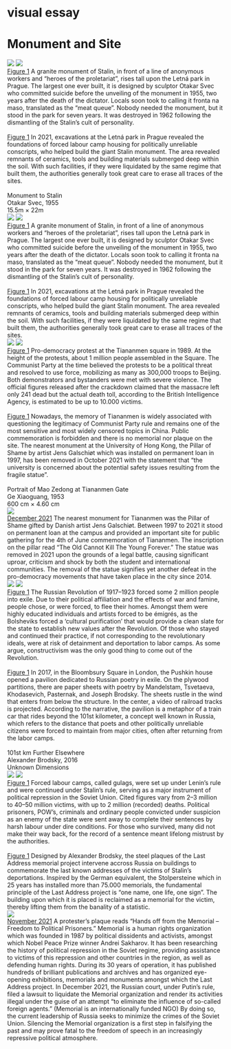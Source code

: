 <div class="full-height">

# visual essay
# Monument and Site

</div>


<!-- Letna Park Labour Camp -->

<div id="gallery-stalin-monument" class="gallery gallery-visual-essay">
  <img src="content/images/06-stalin-monument-in-prague.jpg" label="">
  <img src="content/images/06-stalin-monument-in-prague-2.jpg" label="">
</div>

<div class="img-container">
<div class="img-caption">      
<u>Figure 1</u> A granite monument of Stalin, in front of a line of anonymous workers and “heroes of the proletariat”, rises tall upon the Letná park in Prague. The largest one ever built, it is designed by sculptor Otakar Svec who committed suicide before the unveiling of the monument in 1955, two years after the death of the dictator. Locals soon took to calling it fronta na maso, translated as the “meat queue”. Nobody needed the monument, but it stood in the park for seven years. It was destroyed in 1962 following the dismantling of the Stalin’s cult of personality. <br><br><u>Figure 1</u> In 2021, excavations at the Letná park in Prague revealed the foundations of forced labour camp housing for politically unreliable conscripts, who helped build the giant Stalin monument. The area revealed remnants of ceramics, tools and building materials submerged deep within the soil. With such facilities, if they were liquidated by the same regime that built them, the authorities generally took great care to erase all traces of the sites.
<br><br>
  Monument to Stalin<br>
  Otakar Svec, 1955<br>
  15.5m × 22m
</div>  
</div>

<!-- Auschwitz Concentration Camp -->

<div id="gallery-oskar-hansen" class="gallery gallery-visual-essay">
  <img src="content/images/06-oskar-hansen.jpg" label="">
  <img src="content/images/06-oskar-hansen-2.jpg" label="">
</div>

<div class="img-container">
<div class="img-caption">      
<u>Figure 1</u> A granite monument of Stalin, in front of a line of anonymous workers and “heroes of the proletariat”, rises tall upon the Letná park in Prague. The largest one ever built, it is designed by sculptor Otakar Svec who committed suicide before the unveiling of the monument in 1955, two years after the death of the dictator. Locals soon took to calling it fronta na maso, translated as the “meat queue”. Nobody needed the monument, but it stood in the park for seven years. It was destroyed in 1962 following the dismantling of the Stalin’s cult of personality. <br><br><u>Figure 1</u> In 2021, excavations at the Letná park in Prague revealed the foundations of forced labour camp housing for politically unreliable conscripts, who helped build the giant Stalin monument. The area revealed remnants of ceramics, tools and building materials submerged deep within the soil. With such facilities, if they were liquidated by the same regime that built them, the authorities generally took great care to erase all traces of the sites.
</div>  
</div>

<!-- Tiananmen Square Massacre -->


<div id="gallery-tiananmen-massacre" class="gallery gallery-visual-essay">
  <img src="content/images/06-tiananmen-massacre.jpg" label="">
  <img src="content/images/06-tiananmen-massacre-2.jpg" label="">
</div>

<div class="img-container">
<div class="img-caption">      
<u>Figure 1</u> Pro-democracy protest at the Tiananmen square in 1989. At the height of the protests, about 1 million people assembled in the Square. The Communist Party at the time believed the protests to be a political threat and resolved to use force, mobilizing as many as 300,000 troops to Beijing. Both demonstrators and bystanders were met with severe violence. The official figures released after the crackdown claimed that the massacre left only 241 dead but the actual death toll, according to the British Intelligence Agency, is estimated to be up to 10.000 victims. <br><br><u>Figure 1</u> Nowadays, the memory of Tiananmen is widely associated with questioning the legitimacy of Communist Party rule and remains one of the most sensitive and most widely censored topics in China. Public commemoration is forbidden and there is no memorial nor plaque on the site. The nearest monument at the University of Hong Kong, the Pillar of Shame by artist Jens Galschiøt which was installed on permanent loan in 1997, has been removed in October 2021 with the statement that “the university is concerned about the potential safety issues resulting from the fragile statue”.
<br><br>
  Portrait of Mao Zedong at Tiananmen Gate<br>
  Ge Xiaoguang, 1953<br>
  600 cm × 4.60 cm
</div>   
</div>
<div class="img-container">
<img class="align-self" src="content/images/06-tiananmen-massacre-pillar-of-shame.jpg">
          <div class="img-caption">
          <u>December 2021</u> The nearest monument for Tiananmen was the Pillar of Shame gifted by Danish artist Jens Galschiøt. Between 1997 to 2021 it stood on permanent loan at the campus and provided an important site for public gathering for the 4th of June commemoration of Tiananmen. The inscription on the pillar read “The Old Cannot Kill The Young Forever.” The statue was removed in 2021 upon the grounds of a legal battle, causing significant uproar, criticism and shock by both the student and international communities. The removal of the statue signifies yet another defeat in the pro-democracy movements that have taken place in the city since 2014.

          
</div>
</div>
</div>


<!-- Gulag Deportations of Artists -->

<div id="gallery-alexander-brodsky" class="gallery gallery-visual-essay">
  <img src="content/images/06-alexander-brodsky.jpg" label="">
  <img src="content/images/06-alexander-brodsky-2.jpg" label="">
</div>

<div class="img-container">
<div class="img-caption">      
<u>Figure 1</u> The Russian Revolution of 1917–1923 forced some 2 million people into exile. Due to their political affiliation and the effects of war and famine, people chose, or were forced, to flee their homes. Amongst them were highly educated individuals and artists forced to be émigrés, as the Bolsheviks forced a ‘cultural purification’ that would provide a clean slate for the state to establish new values after the Revolution. Of those who stayed and continued their practice, if not corresponding to the revolutionary ideals, were at risk of detainment and deportation to labor camps. As some argue, constructivism was the only good thing to come out of the Revolution.<br><br><u>Figure 1</u> In 2017, in the Bloombsury Square in London, the Pushkin house opened a pavilion dedicated to Russian poetry in exile. On the plywood partitions, there are paper sheets with poetry by Mandelstam, Tsvetaeva, Khodasevich, Pasternak, and Joseph Brodsky. The sheets rustle in the wind that enters from below the structure. In the center, a video of railroad tracks is projected. According to the narrative, the pavilion is a metaphor of a train car that rides beyond the 101st kilometer, a concept well known in Russia, which refers to the distance that poets and other politically unreliable citizens were forced to maintain from major cities, often after returning from the labor camps.
<br><br>
  101st km Further Elsewhere<br>
  Alexander Brodsky, 2016<br>
  Unknown Dimensions
</div>  
</div>

<!-- Gulag Deportations -->

<div id="gallery-gulag-deportations" class="gallery gallery-visual-essay">
  <img src="content/images/06-gulag-deportations.jpg" label="">
  <img src="content/images/06-gulag-deportations-2.jpg" label="">
</div>

<div class="img-container">
<div class="img-caption">      
<u>Figure 1</u> Forced labour camps, called gulags, were set up under Lenin’s rule and were continued under Stalin’s rule, serving as a major instrument of political repression in the Soviet Union. Cited figures vary from 2–3 million to 40–50 million victims, with up to 2 million (recorded) deaths. Political prisoners, POW’s, criminals and ordinary people convicted under suspicion as an enemy of the state were sent away to complete their sentences by harsh labour under dire conditions. For those who survived, many did not make their way back, for the record of a sentence meant lifelong mistrust by the authorities. <br><br><u>Figure 1</u> Designed by Alexander Brodsky, the steel plaques of the Last Address memorial project intervene accross Russia on buildings to commemorate the last known addresses of the victims of Stalin’s deportations. Inspired by the German equivalent, the Stolpersteine which in 25 years has installed more than 75.000 memorials, the fundamental principle of the Last Address project is “one name, one life, one sign”. The building upon which it is placed is reclaimed as a memorial for the victim, thereby lifting them from the banality of a statistic.
</div>  
</div>
<div class="img-container">
<img class="align-self" src="content/images/06-memorial-organisation-liquidation.jpg">
          <div class="img-caption">
          <u>November 2021</u> A protester’s plaque reads “Hands off from the Memorial – Freedom to Political Prisoners.” Memorial is a human rights organization which was founded in 1987 by political dissidents and activists, amongst which Nobel Peace Prize winner Andrei Sakharov. It has been researching the history of political repression in the Soviet regime, providing assistance to victims of this repression and other countries in the region, as well as defending human rights. During its 30 years of operation, it has published hundreds of brilliant publications and archives and has organized eye-opening exhibitions, memorials and monuments amongst which the Last Address project. In December 2021, the Russian court, under Putin’s rule, filed a lawsuit to liquidate the Memorial organization and render its activities illegal under the guise of an attempt “to eliminate the influence of so-called foreign agents.” (Memorial is an internationally funded NGO) By doing so, the current leadership of Russia seeks to minimize the crimes of the Soviet Union. Silencing the Memorial organization is a first step in falsifying the past and may prove fatal to the freedom of speech in an increasingly repressive political atmosphere.
          </div>
</div>
</div>